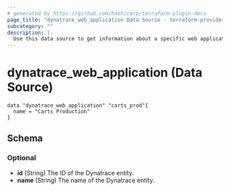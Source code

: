 ```yaml
---
# generated by https://github.com/hashicorp/terraform-plugin-docs
page_title: "dynatrace_web_application Data Source - terraform-provider-dynatrace"
subcategory: ""
description: |-
  Use this data source to get information about a specific web application in dynatrace that already exists
---
```


# dynatrace_web_application (Data Source)

```hcl
data "dynatrace_web_application" "carts_prod"{
  name = "Carts Production"
}
```

<!-- schema generated by tfplugindocs -->
## Schema

### Optional

- **id** (String) The ID of the Dynatrace entity.
- **name** (String) The name of the Dynatrace entity.
